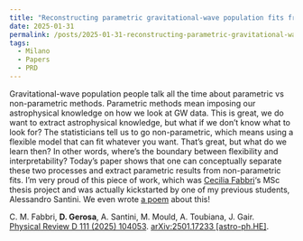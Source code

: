 ```yaml
---
title: "Reconstructing parametric gravitational-wave population fits from non-parametric results without refitting the data"
date: 2025-01-31
permalink: /posts/2025-01-31-reconstructing-parametric-gravitational-wave-population-fits-from-non-parametric-results-without-refitting-the-data
tags:
  - Milano
  - Papers
  - PRD
---
```


Gravitational-wave population people talk all the time about parametric vs non-parametric methods. Parametric methods mean imposing our astrophysical knowledge on how we look at GW data. This is great, we do want to extract astrophysical knowledge, but what if we don’t know what to look for? The statisticians tell us to go non-parametric, which means using a flexible model that can fit whatever you want. That’s great, but what do we learn then? In other words, where’s the boundary between flexibility and interpretability? Today’s paper shows that one can conceptually separate these two processes and extract parametric results from non-parametric fits. I’m very proud of this piece of work, which was [Cecilia Fabbri]( /posts/2024-09-20-cecilia-et-al)‘s MSc thesis project and was actually kickstarted by one of my previous students, Alessandro Santini. We even wrote [a poem](/posts/2024-06-23-one-population-fit-to-rule-them-all) about this!

C. M. Fabbri, **D. Gerosa**, A. Santini, M. Mould, A. Toubiana, J. Gair.\
[Physical Review D 111 (2025) 104053](https://journals.aps.org/prd/abstract/10.1103/PhysRevD.111.104053). [arXiv:2501.17233 [astro-ph.HE]](https://arxiv.org/abs/2501.17233).